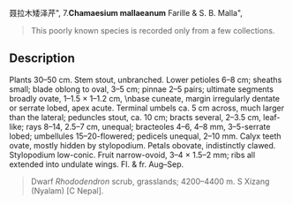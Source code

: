 聂拉木矮泽芹",
7.**Chamaesium mallaeanum** Farille & S. B. Malla",

> This poorly known species is recorded only from a few collections.

## Description
Plants 30–50 cm. Stem stout, unbranched. Lower petioles 6–8 cm; sheaths small; blade oblong to oval, 3–5 cm; pinnae 2–5 pairs; ultimate segments broadly ovate, 1–1.5 × 1–1.2 cm,  &#x0D;\nbase cuneate, margin irregularly dentate or serrate lobed, apex acute. Terminal umbels ca. 5 cm across, much larger than the lateral; peduncles stout, ca. 10 cm; bracts several, 2–3.5 cm, leaf-like; rays 8–14, 2.5–7 cm, unequal; bracteoles 4–6, 4–8 mm, 3–5-serrate lobed; umbellules 15–20-flowered; pedicels unequal, 2–10 mm. Calyx teeth ovate, mostly hidden by stylopodium. Petals obovate, indistinctly clawed. Stylopodium low-conic. Fruit narrow-ovoid, 3–4 × 1.5–2 mm; ribs all extended into undulate wings. Fl. &amp; fr. Aug–Sep.

> Dwarf *Rhododendron* scrub, grasslands; 4200–4400 m. S Xizang (Nyalam) [C Nepal].

